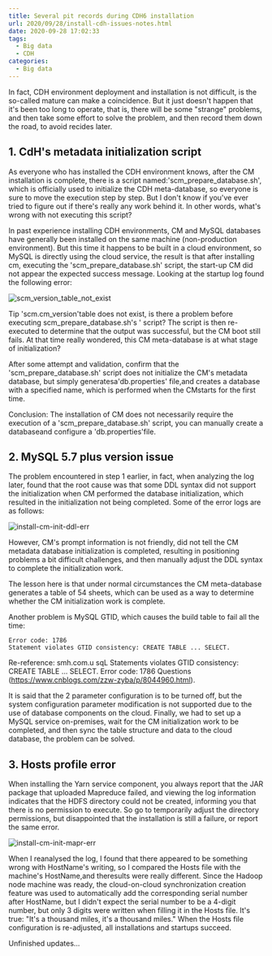 ```yaml
---
title: Several pit records during CDH6 installation
url: 2020/09/28/install-cdh-issues-notes.html
date: 2020-09-28 17:02:33
tags:
  - Big data
  - CDH
categories:
  - Big data
---
```


In fact, CDH environment deployment and installation is not difficult, is the so-called mature can make a coincidence. But it just doesn't happen that it's been too long to operate, that is, there will be some "strange" problems, and then take some effort to solve the problem, and then record them down the road, to avoid recides later. 

<!--more-->

## 1. CdH's metadata initialization script

As everyone who has installed the CDH environment knows, after the CM installation is complete, there is a script named:'scm_prepare_database.sh', which  is officially used to initialize the CDH meta-database, so everyone is sure to move the execution step by step. But I don't know if you've ever tried to figure out if there's really any work behind it. In other words, what's wrong with not executing this script? 

In past experience installing CDH environments, CM and MySQL databases have generally been installed on the same machine (non-production environment). But this time it happens to be built in a cloud environment, so MySQL is directly using the cloud service, the result is that after installing cm, executing the 'scm_prepare_database.sh' script, the start-up CM did not appear the expected success message. Looking at the startup log found the following error:

![scm_version_table_not_exist](//lisenhui.gitee.io/imgs/blog/2020/09-28-install-cm-scm_version_table_not_exist.png)

Tip 'scm.cm_version'table does not exist, is there a problem before executing scm_prepare_database.sh's ' script? The script is then re-executed to determine that the output was successful, but the CM boot still fails. At that time really wondered, this CM meta-database is at what stage of initialization? 

After some attempt and validation, confirm that the 'scm_prepare_database.sh' script does not initialize the CM's metadata database, but simply generatesa'db.properties' file,and creates a database with a specified name, which is performed when the CMstarts for the first time. 

Conclusion: The installation of CM does not necessarily require the execution of a 'scm_prepare_database.sh' script, you can manually create a databaseand configure a 'db.properties'file. 

## 2. MySQL 5.7 plus version issue

The problem encountered in step 1 earlier, in fact, when analyzing the log later, found that the root cause was that some DDL syntax did not support the initialization when CM performed the database initialization, which resulted in the initialization not being completed. Some of the error logs are as follows:

![install-cm-init-ddl-err](//lisenhui.gitee.io/imgs/blog/2020/09-28-install-cm-init-ddl-err.png)

However, CM's prompt information is not friendly, did not tell the CM metadata database initialization is completed, resulting in positioning problems a bit difficult challenges, and then manually adjust the DDL syntax to complete the initialization work. 

The lesson here is that under normal circumstances the CM meta-database generates a table of 54 sheets, which can be used as a way to determine whether the CM initialization work is complete.

Another problem is MySQL GTID, which causes the build table to fail all the time:

```shell
Error code: 1786
Statement violates GTID consistency: CREATE TABLE ... SELECT.
```

Re-reference: smh.com.u sqL Statements violates GTID consistency: CREATE TABLE ... SELECT. Error code: 1786 Questions (https://www.cnblogs.com/zzw-zyba/p/8044960.html).

It is said that the 2 parameter configuration is to be turned off, but the system configuration parameter modification is not supported due to the use of database components on the cloud. Finally, we had to set up a MySQL service on-premises, wait for the CM initialization work to be completed, and then sync the table structure and data to the cloud database, the problem can be solved. 

## 3. Hosts profile error

When installing the Yarn service component, you always report that the JAR package that uploaded Mapreduce failed, and viewing the log information indicates that the HDFS directory could not be created, informing you that there is no permission to execute. So go to temporarily adjust the directory permissions, but disappointed that the installation is still a failure, or report the same error. 

![install-cm-init-mapr-err](//lisenhui.gitee.io/imgs/blog/2020/09-28-install-cm-init-mapr-err.png)

When I reanalysed the log, I found that there appeared to be something wrong with HostName's writing, so I compared the Hosts file with the machine's HostName,and theresults were really different. Since the Hadoop node machine was ready, the cloud-on-cloud synchronization creation feature was used to automatically add the corresponding serial number after HostName, but I didn't expect the serial number to be a 4-digit number, but only 3 digits were written when filling it in the Hosts file. It's true: "It's a thousand miles, it's a thousand miles." When the Hosts file configuration is re-adjusted, all installations and startups succeed. 

Unfinished updates...